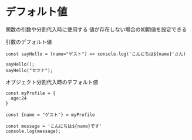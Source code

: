 # デフォルト値
関数の引数や分割代入時に使用する
値が存在しない場合の初期値を設定できる

引数のデフォルト値
~~~
const sayHello = (name="ゲスト") => console.log('こんにちは${name}'さん)

sayHello();
sayHello("セツナ");
~~~

オブジェクト分割代入時のデフォルト値
~~~
const myProfile = {
  age:24
}

const {name = "ゲスト"} = myProfile

const message = 'こんにちは${name}です'
console.log(message);
~~~
